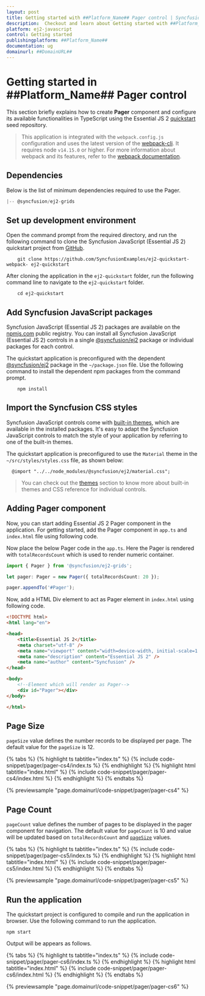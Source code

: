 ```yaml
---
layout: post
title: Getting started with ##Platform_Name## Pager control | Syncfusion
description:  Checkout and learn about Getting started with ##Platform_Name## Pager control of Syncfusion Essential JS 2 and more details.
platform: ej2-javascript
control: Getting started 
publishingplatform: ##Platform_Name##
documentation: ug
domainurl: ##DomainURL##
---
```


# Getting started in ##Platform_Name## Pager control

This section briefly explains how to create **Pager** component and configure its available functionalities in TypeScript using the Essential JS 2 [quickstart](https://github.com/SyncfusionExamples/ej2-quickstart-webpack-) seed repository.

> This application is integrated with the `webpack.config.js` configuration and uses the latest version of the [webpack-cli](https://webpack.js.org/api/cli/#commands). It requires node `v14.15.0` or higher. For more information about webpack and its features, refer to the [webpack documentation](https://webpack.js.org/guides/getting-started/).

## Dependencies

Below is the list of minimum dependencies required to use the Pager.

```javascript
|-- @syncfusion/ej2-grids
```

## Set up development environment

Open the command prompt from the required directory, and run the following command to clone the Syncfusion JavaScript (Essential JS 2) quickstart project from [GitHub](https://github.com/SyncfusionExamples/ej2-quickstart-webpack-).

```
    git clone https://github.com/SyncfusionExamples/ej2-quickstart-webpack- ej2-quickstart
```

After cloning the application in the `ej2-quickstart` folder, run the following command line to navigate to the `ej2-quickstart` folder.

```
    cd ej2-quickstart
```

## Add Syncfusion JavaScript packages

Syncfusion JavaScript (Essential JS 2) packages are available on the [npmjs.com](https://www.npmjs.com/~syncfusionorg) public registry. You can install all Syncfusion JavaScript (Essential JS 2) controls in a single [@syncfusion/ej2](https://www.npmjs.com/package/@syncfusion/ej2) package or individual packages for each control.

The quickstart application is preconfigured with the dependent [@syncfusion/ej2](https://www.npmjs.com/package/@syncfusion/ej2) package in the `~/package.json` file. Use the following command to install the dependent npm packages from the command prompt.

```
    npm install
```

## Import the Syncfusion CSS styles

Syncfusion JavaScript controls come with [built-in themes](https://ej2.syncfusion.com/documentation/appearance/theme/), which are available in the installed packages. It's easy to adapt the Syncfusion JavaScript controls to match the style of your application by referring to one of the built-in themes.

The quickstart application is preconfigured to use the `Material` theme in the `~/src/styles/styles.css` file, as shown below: 

```
  @import "../../node_modules/@syncfusion/ej2/material.css";
```

> You can check out the [themes](https://ej2.syncfusion.com/documentation/appearance/theme/) section to know more about built-in themes and CSS reference for individual controls.

## Adding Pager component

Now, you can start adding Essential JS 2 Pager component in the application. For getting started, add the Pager component in `app.ts` and `index.html` file using following code.

Now place the below Pager code in the `app.ts`. Here the Pager is rendered with `totalRecordsCount` which is used to render numeric container.

```ts
import { Pager } from '@syncfusion/ej2-grids';

let pager: Pager = new Pager({ totalRecordsCount: 20 });

pager.appendTo('#Pager');

```

Now, add a HTML Div element to act as Pager element in `index.html` using following code.

```html
<!DOCTYPE html>
<html lang="en">

<head>
    <title>Essential JS 2</title>
    <meta charset="utf-8" />
    <meta name="viewport" content="width=device-width, initial-scale=1.0, user-scalable=no" />
    <meta name="description" content="Essential JS 2" />
    <meta name="author" content="Syncfusion" />
</head>

<body>
    <!--Element which will render as Pager-->
    <div id="Pager"></div>
</body>

</html>
```

## Page Size

`pageSize` value defines the number records to be displayed per page. The default value for the `pageSize` is 12.

{% tabs %}
{% highlight ts tabtitle="index.ts" %}
{% include code-snippet/pager/pager-cs4/index.ts %}
{% endhighlight %}
{% highlight html tabtitle="index.html" %}
{% include code-snippet/pager/pager-cs4/index.html %}
{% endhighlight %}
{% endtabs %}
          
{% previewsample "page.domainurl/code-snippet/pager/pager-cs4" %}

## Page Count

`pageCount` value defines the number of pages to be displayed in the pager component for navigation. The default value for `pageCount` is 10 and value will be updated based on `totalRecordsCount` and [`pageSize`](#pagesize) values.

{% tabs %}
{% highlight ts tabtitle="index.ts" %}
{% include code-snippet/pager/pager-cs5/index.ts %}
{% endhighlight %}
{% highlight html tabtitle="index.html" %}
{% include code-snippet/pager/pager-cs5/index.html %}
{% endhighlight %}
{% endtabs %}
          
{% previewsample "page.domainurl/code-snippet/pager/pager-cs5" %}

## Run the application

The quickstart project is configured to compile and run the application in browser. Use the following command to run the application.

```
npm start
```

Output will be appears as follows.

{% tabs %}
{% highlight ts tabtitle="index.ts" %}
{% include code-snippet/pager/pager-cs6/index.ts %}
{% endhighlight %}
{% highlight html tabtitle="index.html" %}
{% include code-snippet/pager/pager-cs6/index.html %}
{% endhighlight %}
{% endtabs %}
          
{% previewsample "page.domainurl/code-snippet/pager/pager-cs6" %}